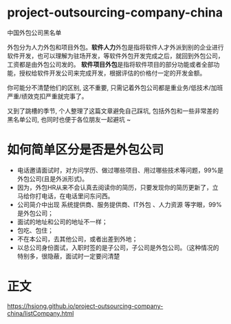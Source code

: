 # project-outsourcing-company-china
中国外包公司黑名单

外包分为人力外包和项目外包。**软件人力**外包是指将软件人才外派到别的企业进行软件开发，也可以理解为驻场开发，等软件外包开发完成之后，就回到外包公司，工资都是由外包公司发的。 **软件项目外包**是指将软件项目的部分功能或者全部功能，授权给软件开发公司来完成开发，根据评估的价格付一定的开发金额。

你可能分不清楚他们的区别, 这不重要, 只需记着外包公司都是重业务/低技术/加班严重/绩效克扣严重就完事了。

又到了跳槽的季节, 个人整理了这篇文章避免自己踩坑, 包括外包和一些非常差的黑名单公司, 也同时也便于各位朋友一起避坑 ~ 

# 如何简单区分是否是外包公司
+ 电话邀请面试时，对方问学历、做过哪些项目、用过哪些技术等问题，99%是外包公司(且是外派形式)。
+ 因为，外包HR从来不会认真去阅读你的简历，只要发现你的简历更新了，立马给你打电话，在电话里问东问西。
+ 公司简介中出现 系统提供商、服务提供商、IT外包 、人力资源 等字眼，99%是外包公司；
+ 面试的地址和公司的地址不一样；
+ 包吃、包住；
+ 不在本公司，去其他公司，或者出差到外地；
+ 以总公司身份面试，入职时签的是子公司，子公司是外包公司。（这种情况的特别多，很隐蔽，面试时一定要问清楚

# 正文
https://hsiong.github.io/project-outsourcing-company-china/listCompany.html